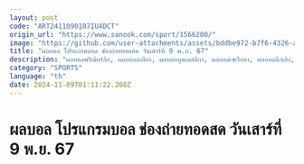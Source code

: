 ```yaml
---
layout: post
code: "ART2411090107IU4DCT"
origin_url: "https://www.sanook.com/sport/1566200/"
image: "https://github.com/user-attachments/assets/bddbe972-b7f6-4326-a259-acf197e030fb"
title: "ผลบอล โปรแกรมบอล ช่องถ่ายทอดสด วันเสาร์ที่ 9 พ.ย. 67"
description: "ผลบอลพรีเมียร์ลีก, ผลบอลลาลีกา, ผลบอลบุนเดสลีกา, ผลบอลเซเรียอา, ผลบอลลีกเอิง, ผลบอลไทยลีก"
category: "SPORTS"
language: "th"
date: 2024-11-09T01:11:22.208Z
---
```


# ผลบอล โปรแกรมบอล ช่องถ่ายทอดสด วันเสาร์ที่ 9 พ.ย. 67